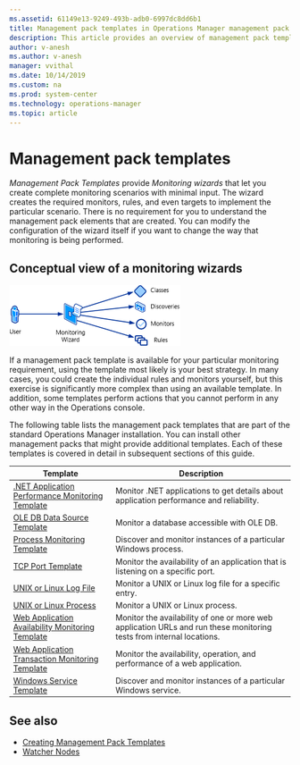 ```yaml
---
ms.assetid: 61149e13-9249-493b-adb0-6997dc8dd6b1
title: Management pack templates in Operations Manager management pack
description: This article provides an overview of management pack templates
author: v-anesh
ms.author: v-anesh
manager: vvithal
ms.date: 10/14/2019
ms.custom: na
ms.prod: system-center
ms.technology: operations-manager
ms.topic: article
---
```


# Management pack templates

_Management Pack Templates_ provide _Monitoring wizards_ that let you create complete monitoring scenarios with minimal input. The wizard creates the required monitors, rules, and even targets to implement the particular scenario. There is no requirement for you to understand the management pack elements that are created. You can modify the configuration of the wizard itself if you want to change the way that monitoring is being performed.

## Conceptual view of a monitoring wizards

![Conceptual view of monitoring wizard](./media/conceptual-view-monitoring-wizard.png)

If a management pack template is available for your particular monitoring requirement, using the template most likely is your best strategy. In many cases, you could create the individual rules and monitors yourself, but this exercise is significantly more complex than using an available template. In addition, some templates perform actions that you cannot perform in any other way in the Operations console.

The following table lists the management pack templates that are part of the standard Operations Manager installation. You can install other management packs that might provide additional templates. Each of these templates is covered in detail in subsequent sections of this guide.

| Template | Description |
| --- | --- |
| [.NET Application Performance Monitoring Template](net-application-performance-monitoring-template.md) | Monitor .NET applications to get details about application performance and reliability. |
| [OLE DB Data Source Template](ole-db-datasource-template.md) | Monitor a database accessible with OLE DB. |
| [Process Monitoring Template](process-monitoring-template.md) | Discover and monitor instances of a particular Windows process. |
| [TCP Port Template](tcp-port-template.md) | Monitor the availability of an application that is listening on a specific port. |
| [UNIX or Linux Log File](unix-linux-logfile.md) | Monitor a UNIX or Linux log file for a specific entry. |
| [UNIX or Linux Process](unix-linux-process.md) | Monitor a UNIX or Linux process. |
| [Web Application Availability Monitoring Template](web-application-availability-monitoring-template.md) | Monitor the availability of one or more web application URLs and run these monitoring tests from internal locations. |
| [Web Application Transaction Monitoring Template](web-application-transaction-monitoring-template.md) | Monitor the availability, operation, and performance of a web application. |
| [Windows Service Template](windows-service-template.md) | Discover and monitor instances of a particular Windows service. |

## See also

- [Creating Management Pack Templates](create-management-pack-templates.md)
- [Watcher Nodes](https://docs.microsoft.com/previous-versions/system-center/system-center-2012-R2/hh457584%28v%3dsc.12%29)
